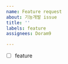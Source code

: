 ```yaml
---
name: Feature request
about: 기능개발 issue
title: ''
labels: feature
assignees: Doram9

---
```


- [ ] feature

